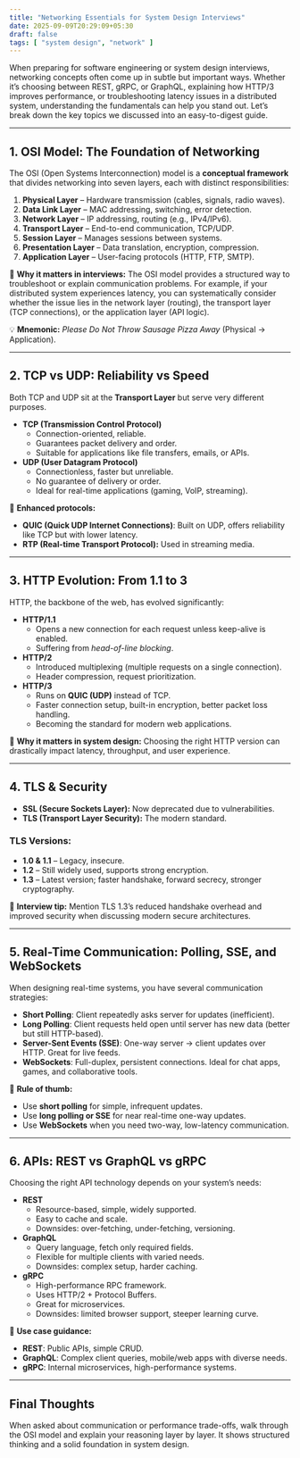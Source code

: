 ```yaml
---
title: "Networking Essentials for System Design Interviews"
date: 2025-09-09T20:29:09+05:30
draft: false
tags: [ "system design", "network" ]
---
```


When preparing for software engineering or system design interviews, networking concepts often come up in subtle but important ways. Whether it’s choosing between REST, gRPC, or GraphQL, explaining how HTTP/3 improves performance, or troubleshooting latency issues in a distributed system, understanding the fundamentals can help you stand out. Let’s break down the key topics we discussed into an easy-to-digest guide.

------

## 1. OSI Model: The Foundation of Networking

The OSI (Open Systems Interconnection) model is a **conceptual framework** that divides networking into seven layers, each with distinct responsibilities:

1. **Physical Layer** – Hardware transmission (cables, signals, radio waves).
2. **Data Link Layer** – MAC addressing, switching, error detection.
3. **Network Layer** – IP addressing, routing (e.g., IPv4/IPv6).
4. **Transport Layer** – End-to-end communication, TCP/UDP.
5. **Session Layer** – Manages sessions between systems.
6. **Presentation Layer** – Data translation, encryption, compression.
7. **Application Layer** – User-facing protocols (HTTP, FTP, SMTP).

📌 **Why it matters in interviews:** The OSI model provides a structured way to troubleshoot or explain communication problems. For example, if your distributed system experiences latency, you can systematically consider whether the issue lies in the network layer (routing), the transport layer (TCP connections), or the application layer (API logic).

💡 **Mnemonic:** *Please Do Not Throw Sausage Pizza Away* (Physical → Application).

------

## 2. TCP vs UDP: Reliability vs Speed

Both TCP and UDP sit at the **Transport Layer** but serve very different purposes.

- **TCP (Transmission Control Protocol)**
  - Connection-oriented, reliable.
  - Guarantees packet delivery and order.
  - Suitable for applications like file transfers, emails, or APIs.
- **UDP (User Datagram Protocol)**
  - Connectionless, faster but unreliable.
  - No guarantee of delivery or order.
  - Ideal for real-time applications (gaming, VoIP, streaming).

📌 **Enhanced protocols:**

- **QUIC (Quick UDP Internet Connections)**: Built on UDP, offers reliability like TCP but with lower latency.
- **RTP (Real-time Transport Protocol):** Used in streaming media.

------

## 3. HTTP Evolution: From 1.1 to 3

HTTP, the backbone of the web, has evolved significantly:

- **HTTP/1.1**
  - Opens a new connection for each request unless keep-alive is enabled.
  - Suffering from *head-of-line blocking*.
- **HTTP/2**
  - Introduced multiplexing (multiple requests on a single connection).
  - Header compression, request prioritization.
- **HTTP/3**
  - Runs on **QUIC (UDP)** instead of TCP.
  - Faster connection setup, built-in encryption, better packet loss handling.
  - Becoming the standard for modern web applications.

📌 **Why it matters in system design:** Choosing the right HTTP version can drastically impact latency, throughput, and user experience.

------

## 4. TLS & Security

- **SSL (Secure Sockets Layer):** Now deprecated due to vulnerabilities.
- **TLS (Transport Layer Security):** The modern standard.

### TLS Versions:

- **1.0 & 1.1** – Legacy, insecure.
- **1.2** – Still widely used, supports strong encryption.
- **1.3** – Latest version; faster handshake, forward secrecy, stronger cryptography.

📌 **Interview tip:** Mention TLS 1.3’s reduced handshake overhead and improved security when discussing modern secure architectures.

------

## 5. Real-Time Communication: Polling, SSE, and WebSockets

When designing real-time systems, you have several communication strategies:

- **Short Polling**: Client repeatedly asks server for updates (inefficient).
- **Long Polling**: Client requests held open until server has new data (better but still HTTP-based).
- **Server-Sent Events (SSE)**: One-way server → client updates over HTTP. Great for live feeds.
- **WebSockets**: Full-duplex, persistent connections. Ideal for chat apps, games, and collaborative tools.

📌 **Rule of thumb:**

- Use **short polling** for simple, infrequent updates.
- Use **long polling or SSE** for near real-time one-way updates.
- Use **WebSockets** when you need two-way, low-latency communication.

------

## 6. APIs: REST vs GraphQL vs gRPC

Choosing the right API technology depends on your system’s needs:

- **REST**
  - Resource-based, simple, widely supported.
  - Easy to cache and scale.
  - Downsides: over-fetching, under-fetching, versioning.
- **GraphQL**
  - Query language, fetch only required fields.
  - Flexible for multiple clients with varied needs.
  - Downsides: complex setup, harder caching.
- **gRPC**
  - High-performance RPC framework.
  - Uses HTTP/2 + Protocol Buffers.
  - Great for microservices.
  - Downsides: limited browser support, steeper learning curve.

📌 **Use case guidance:**

- **REST**: Public APIs, simple CRUD.
- **GraphQL**: Complex client queries, mobile/web apps with diverse needs.
- **gRPC**: Internal microservices, high-performance systems.

------

## Final Thoughts

When asked about communication or performance trade-offs, walk through the OSI model and explain your reasoning layer by layer. It shows structured thinking and a solid foundation in system design.

